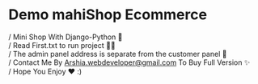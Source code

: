 # Demo mahiShop Ecommerce <br>
/ Mini Shop With Django-Python 💯 <br>
/ Read First.txt to run project 🫵🏻 <br>
/ The admin panel address is separate from the customer panel 👀 <br>
/ Contact Me By Arshia.webdeveloper@gmail.com To Buy Full Version ✨ <br>
/ Hope You Enjoy ❤️ :)
